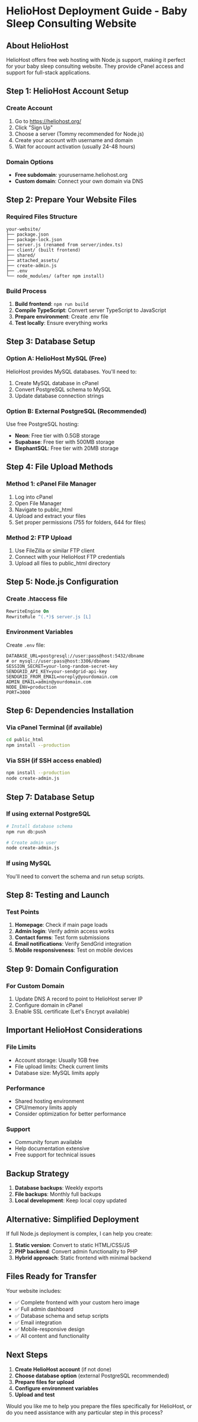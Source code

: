 # HelioHost Deployment Guide - Baby Sleep Consulting Website

## About HelioHost
HelioHost offers free web hosting with Node.js support, making it perfect for your baby sleep consulting website. They provide cPanel access and support for full-stack applications.

## Step 1: HelioHost Account Setup

### Create Account
1. Go to https://heliohost.org/
2. Click "Sign Up" 
3. Choose a server (Tommy recommended for Node.js)
4. Create your account with username and domain
5. Wait for account activation (usually 24-48 hours)

### Domain Options
- **Free subdomain**: yourusername.heliohost.org
- **Custom domain**: Connect your own domain via DNS

## Step 2: Prepare Your Website Files

### Required Files Structure
```
your-website/
├── package.json
├── package-lock.json
├── server.js (renamed from server/index.ts)
├── client/ (built frontend)
├── shared/
├── attached_assets/
├── create-admin.js
├── .env
└── node_modules/ (after npm install)
```

### Build Process
1. **Build frontend**: `npm run build`
2. **Compile TypeScript**: Convert server TypeScript to JavaScript
3. **Prepare environment**: Create .env file
4. **Test locally**: Ensure everything works

## Step 3: Database Setup

### Option A: HelioHost MySQL (Free)
HelioHost provides MySQL databases. You'll need to:
1. Create MySQL database in cPanel
2. Convert PostgreSQL schema to MySQL
3. Update database connection strings

### Option B: External PostgreSQL (Recommended)
Use free PostgreSQL hosting:
- **Neon**: Free tier with 0.5GB storage
- **Supabase**: Free tier with 500MB storage
- **ElephantSQL**: Free tier with 20MB storage

## Step 4: File Upload Methods

### Method 1: cPanel File Manager
1. Log into cPanel
2. Open File Manager
3. Navigate to public_html
4. Upload and extract your files
5. Set proper permissions (755 for folders, 644 for files)

### Method 2: FTP Upload
1. Use FileZilla or similar FTP client
2. Connect with your HelioHost FTP credentials
3. Upload all files to public_html directory

## Step 5: Node.js Configuration

### Create .htaccess file
```apache
RewriteEngine On
RewriteRule ^(.*)$ server.js [L]
```

### Environment Variables
Create `.env` file:
```
DATABASE_URL=postgresql://user:pass@host:5432/dbname
# or mysql://user:pass@host:3306/dbname
SESSION_SECRET=your-long-random-secret-key
SENDGRID_API_KEY=your-sendgrid-api-key
SENDGRID_FROM_EMAIL=noreply@yourdomain.com
ADMIN_EMAIL=admin@yourdomain.com
NODE_ENV=production
PORT=3000
```

## Step 6: Dependencies Installation

### Via cPanel Terminal (if available)
```bash
cd public_html
npm install --production
```

### Via SSH (if SSH access enabled)
```bash
npm install --production
node create-admin.js
```

## Step 7: Database Setup

### If using external PostgreSQL
```bash
# Install database schema
npm run db:push

# Create admin user
node create-admin.js
```

### If using MySQL
You'll need to convert the schema and run setup scripts.

## Step 8: Testing and Launch

### Test Points
1. **Homepage**: Check if main page loads
2. **Admin login**: Verify admin access works
3. **Contact forms**: Test form submissions
4. **Email notifications**: Verify SendGrid integration
5. **Mobile responsiveness**: Test on mobile devices

## Step 9: Domain Configuration

### For Custom Domain
1. Update DNS A record to point to HelioHost server IP
2. Configure domain in cPanel
3. Enable SSL certificate (Let's Encrypt available)

## Important HelioHost Considerations

### File Limits
- Account storage: Usually 1GB free
- File upload limits: Check current limits
- Database size: MySQL limits apply

### Performance
- Shared hosting environment
- CPU/memory limits apply
- Consider optimization for better performance

### Support
- Community forum available
- Help documentation extensive
- Free support for technical issues

## Backup Strategy
1. **Database backups**: Weekly exports
2. **File backups**: Monthly full backups
3. **Local development**: Keep local copy updated

## Alternative: Simplified Deployment

If full Node.js deployment is complex, I can help you create:
1. **Static version**: Convert to static HTML/CSS/JS
2. **PHP backend**: Convert admin functionality to PHP
3. **Hybrid approach**: Static frontend with minimal backend

## Files Ready for Transfer
Your website includes:
- ✅ Complete frontend with your custom hero image
- ✅ Full admin dashboard
- ✅ Database schema and setup scripts
- ✅ Email integration
- ✅ Mobile-responsive design
- ✅ All content and functionality

## Next Steps
1. **Create HelioHost account** (if not done)
2. **Choose database option** (external PostgreSQL recommended)
3. **Prepare files for upload**
4. **Configure environment variables**
5. **Upload and test**

Would you like me to help you prepare the files specifically for HelioHost, or do you need assistance with any particular step in this process?